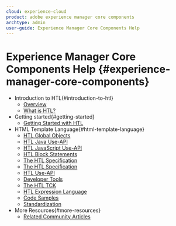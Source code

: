 ```yaml
---
cloud: experience-cloud
product: adobe experience manager core components
archtype: admin
user-guide: Experience Manager Core Components Help
---
```


# Experience Manager Core Components Help {#experience-manager-core-components}

+ Introduction to HTL{#introduction-to-htl}
  + [Overview](using/overview.md)
  + [What is HTL?](using/update.md)
+ Getting started{#getting-started}
  + [Getting Started with HTL](using/getting-started.md)
+ HTML Template Language{#html-template-language}
  + [HTL Global Objects](using/global-objects.md)
  + [HTL Java Use-API](using/use-api-java.md)
  + [HTL JavaScript Use-API](using/use-api-javascript.md)
  + [HTL Block Statements](using/block-statements.md)
  + [The HTL Specification](using/htl-specification2.md)
  + [The HTL Specification](using/htl-specification.md)
  + [HTL Use-API](using/use-api.md)
  + [Developer Tools](using/dev-tools.md)
  + [The HTL TCK](using/htl-tck.md)
  + [HTL Expression Language](using/expression-language.md)
  + [Code Samples](using/code-samples.md)
  + [Standardization](using/standardization.md)
+ More Resources{#more-resources}
  + [Related Community Articles](using/related-community-articles.md)
